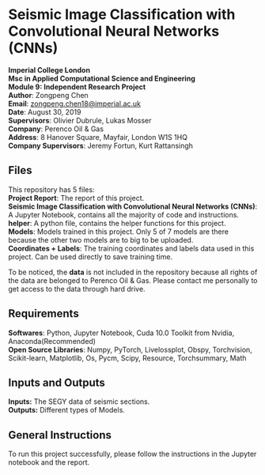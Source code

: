 # Seismic Image Classification with Convolutional Neural Networks (CNNs)  
**Imperial College London**  
**Msc in Applied Computational Science and Engineering**  
**Module 9: Independent Research Project**  
**Author**: Zongpeng Chen  
**Email**: zongpeng.chen18@imperial.ac.uk  
**Date**: August 30, 2019  
**Supervisors**: Olivier Dubrule, Lukas Mosser  
**Company**: Perenco Oil & Gas  
**Address**: 8 Hanover Square, Mayfair, London W1S 1HQ  
**Company Supervisors**: Jeremy Fortun, Kurt Rattansingh
  
## Files
This repository has 5 files:  
**Project Report**: The report of this project.  
**Seismic Image Classification with Convolutional Neural Networks (CNNs)**: A Jupyter Notebook, contains all the majority of code and instructions.  
**helper**: A python file, contains the helper functions for this project.  
**Models**: Models trained in this project. Only 5 of 7 models are there because the other two models are to big to be uploaded.  
**Coordinates + Labels**: The training coordinates and labels data used in this project. Can be used directly to save training time.  
  
To be noticed, the **data** is not included in the repository because all rights of the data are belonged to Perenco Oil & Gas. Please contact me personally to get access to the data through hard drive.
  
  
## Requirements   
  **Softwares**: Python, Jupyter Notebook, Cuda 10.0 Toolkit from Nvidia, Anaconda(Recommended)  
  **Open Source Libraries**: Numpy, PyTorch, Livelossplot, Obspy, Torchvision, Scikit-learn, Matplotlib, Os, Pycm, Scipy, Resource, Torchsummary, Math  
  
## Inputs and Outputs
  **Inputs:** The SEGY data of seismic sections.  
  **Outputs:** Different types of Models.
  
## General Instructions  
  To run this project successfully, please follow the instructions in the Jupyter notebook and the report.
